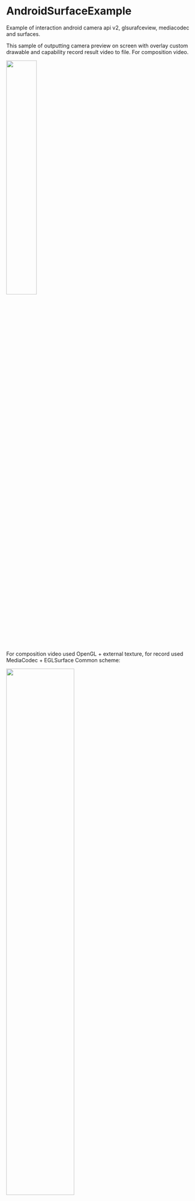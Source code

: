 # AndroidSurfaceExample
Example of interaction android camera api v2, glsurafceview, mediacodec and surfaces.

This sample of outputting  camera preview on screen with overlay custom drawable and capability record result video to file.
For composition video. 


<img src="https://github.com/tttzof351/AndroidSurfaceExample/blob/master/img/Screenshot.png" width="40%">


For composition video used OpenGL + external texture, for record used MediaCodec + EGLSurface
Common scheme:

<img src="https://github.com/tttzof351/AndroidSurfaceExample/blob/master/img/two_surfaces.png" width="60%">

Because camera api, glsurfaceview, mediacodec etc have async api we wrap work with them in state machines:

<img src="https://github.com/tttzof351/AndroidSurfaceExample/blob/master/img/full_diagram.png" width="50%">

